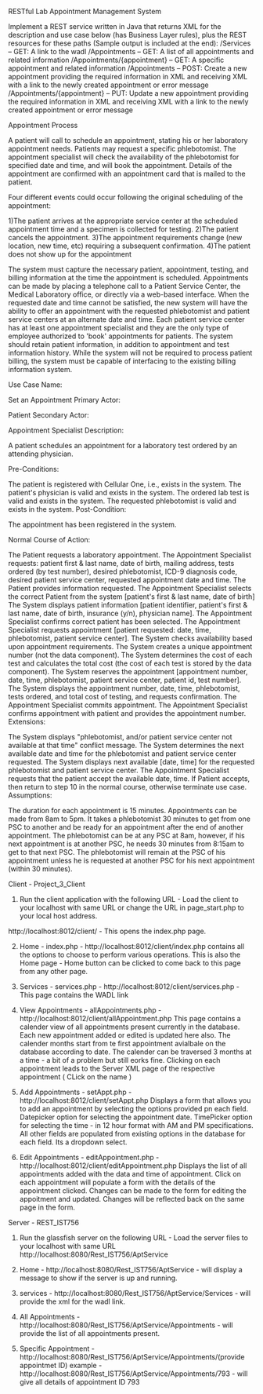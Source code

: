 RESTful Lab Appointment Management System

Implement a REST service written in Java that returns XML for the description and use case below (has Business Layer rules), plus the REST resources for these paths (Sample output is included at the end):
/Services – GET: A link to the wadl
/Appointments – GET: A list of all appointments and related information
/Appointments/{appointment} – GET: A specific appointment and related information
/Appointments – POST: Create a new appointment providing the required information in XML and receiving XML with a link to the newly created appointment or error message
/Appointments/{appointment} – PUT: Update a new appointment providing the required information in XML and receiving XML with a link to the newly created appointment or error message

Appointment Process

A patient will call to schedule an appointment, stating his or her laboratory appointment needs. Patients may request a specific phlebotomist. The appointment specialist will check the availability of the phlebotomist for specified date and time, and will book the appointment. Details of the appointment are confirmed with an appointment card that is mailed to the patient.

Four different events could occur following the original scheduling of the appointment:

1)The patient arrives at the appropriate service center at the scheduled appointment time and a specimen is collected for testing.
2)The patient cancels the appointment.
3)The appointment requirements change (new location, new time, etc) requiring a subsequent confirmation.
4)The patient does not show up for the appointment

The system must capture the necessary patient, appointment, testing, and billing information at the time the appointment is scheduled.
Appointments can be made by placing a telephone call to a Patient Service Center, the Medical Laboratory office, or directly via a web-based interface. When the requested date and time cannot be satisfied, the new system will have the ability to offer an appointment with the requested phlebotomist and patient service centers at an alternate date and time.
Each patient service center has at least one appointment specialist and they are the only type of employee authorized to 'book' appointments for patients. The system should retain patient information, in addition to appointment and test information history.
While the system will not be required to process patient billing, the system must be capable of interfacing to the existing billing information system.

Use Case Name:

Set an Appointment
Primary Actor:

Patient
Secondary Actor:

Appointment Specialist
Description:

A patient schedules an appointment for a laboratory test ordered by an attending physician.

Pre-Conditions:

The patient is registered with Cellular One, i.e., exists in the system. 
The patient's physician is valid and exists in the system. 
The ordered lab test is valid and exists in the system. 
The requested phlebotomist is valid and exists in the system. 
Post-Condition:

The appointment has been registered in the system.

Normal Course of Action:

The Patient requests a laboratory appointment. 
The Appointment Specialist requests: patient first & last name, date of birth, mailing address, tests ordered (by test number), desired phlebotomist, ICD-9 diagnosis code, desired patient service center, requested appointment date and time.
The Patient provides information requested. 
The Appointment Specialist selects the correct Patient from the system [patient's first & last name, date of birth]
The System displays patient information [patient identifier, patient's first & last name, date of birth, insurance (y/n), physician name].
The Appointment Specialist confirms correct patient has been selected.
The Appointment Specialist requests appointment [patient requested: date, time, phlebotomist, patient service center].
The System checks availability based upon appointment requirements. 
The System creates a unique appointment number (not the data component).
The System determines the cost of each test and calculates the total cost (the cost of each test is stored by the data component).
The System reserves the appointment [appointment number, date, time, phlebotomist, patient service center, patient id, test number].
The System displays the appointment number, date, time, phlebotomist, tests ordered, and total cost of testing, and requests confirmation. 
The Appointment Specialist commits appointment.
The Appointment Specialist confirms appointment with patient and provides the appointment number. 
Extensions:

The System displays "phlebotomist, and/or patient service center not available at that time" conflict message.
The System determines the next available date and time for the phlebotomist and patient service center requested. 
The System displays next available [date, time] for the requested phlebotomist and patient service center.
The Appointment Specialist requests that the patient accept the available date, time.
If Patient accepts, then return to step 10 in the normal course, otherwise terminate use case.
Assumptions:

The duration for each appointment is 15 minutes. 
Appointments can be made from 8am to 5pm.
It takes a phlebotomist 30 minutes to get from one PSC to another and be ready for an appointment after the end of another appointment. The phlebotomist can be at any PSC at 8am, however, if his next appointment is at another PSC, he needs 30 minutes from 8:15am to get to that next PSC. The phlebotomist will remain at the PSC of his appointment unless he is requested at another PSC for his next appointment (within 30 minutes).


Client - Project_3_Client

1) Run the client application with the following URL - Load the client to your localhost with same URL
or change the URL in page_start.php to your local host address.

http://localhost:8012/client/ - This opens the index.php page.

2) Home - index.php - http://localhost:8012/client/index.php contains all the options to choose to perform various operations.
   This is also the Home page - Home button can be clicked to come back to this page from any other page.   

3) Services - services.php - http://localhost:8012/client/services.php - This page contains the WADL link

4) View Appointments - allAppointments.php - http://localhost:8012/client/allAppointment.php
   This page contains a calender view of all appointments present currently in the database.
   Each new appointment added or edited is updated here also.
   The calender months start from te first appointment avialbale on the database according to date.
   The calender can be traversed 3 months at a time - a bit of a problem but still eorks fine.
   Clicking on each appointment leads to the Server XML page of the respective appointment ( CLick on the name )

5) Add Appointments - setAppt.php - http://localhost:8012/client/setAppt.php 
   Displays a form that allows you to add an appointment by selecting the options provided pn each field.
   Datepicker option for selecting the appointment date.
   TimePicker option for selecting the time - in 12 hour format with AM and PM specifications.
   All other fields are populated from existing options in the database for each field. Its a dropdown select.

6) Edit Appointments - editAppointment.php - http://localhost:8012/client/editAppointment.php
   Displays the list of all appointments added with the data and time of appointment.
   Click on each appointment will populate a form with the details of the appointment clicked.
   Changes can be made to the form for editing the appoitment and updated.
   Changes will be reflected back on the same page in the form.

Server - REST_IST756

1) Run the glassfish server on the following URL - Load the server files to your localhost with same URL
   http://localhost:8080/Rest_IST756/AptService

2) Home - http://localhost:8080/Rest_IST756/AptService - will display a message to show if the server is up and running.

3) services - http://localhost:8080/Rest_IST756/AptService/Services - will provide the xml for the wadl link.

4) All Appointments - http://localhost:8080/Rest_IST756/AptService/Appointments - will provide the list of all appointments present.

5) Specific Appointment - http://localhost:8080/Rest_IST756/AptService/Appointments/(provide appointmet ID)
   example - http://localhost:8080/Rest_IST756/AptService/Appointments/793 - will give all details of appointment ID 793
